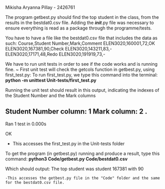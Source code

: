 Mikisha Aryanna Pillay - 2426761

The program getbest.py should find the top student in the class, from the results in the bestdat0.csv file.
Adding the ___init___.py file was necessary to ensure everything is read as a package through the programme/tests.

You have to have a file like the bestdat0.csv file that includes the data as such:
Course,Student Number,Mark,Comment
ELEN3020,160001,72,OK
ELEN3020,167381,90,Check
ELEN3020,143211,83,-
ELEN3020,17171,48,Redo
ELEN3020,191919,73,-


We have to run unit tests in order to see if the code works and is running fine. 
~ First unit test will check the getcols function in getbest.py, using first_test.py:
  To run first_test.py, we type this command into the terminal:
     **python -m unittest Unit-tests/first_test.py**

Running the unit test should result in this output, indicating the indexes of the Student Number and the Mark columns

Student Number column: 1
Mark column: 2
.
----------------------------------------------------------------------
Ran 1 test in 0.000s

OK
    
 - This accesses the first_test.py in the Unit-tests folder


To get the program (in getbest.py) running and produce a result, type this command:
        **python3 Code/getbest.py Code/bestdat0.csv**

 Which should output: The top student was student 167381 with 90

    -This accesses the getbest.py file in the "Code" folder and the same for the bestdat0.csv file.



